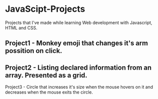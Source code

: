 # JavaScipt-Projects

Projects that I've made while learning Web development with Javascript, HTML and CSS.

Project1 - Monkey emoji that changes it's arm possition on click.
---------------------------------------------------------------------------
Project2 - Listing declared information from an array. Presented as a grid.
---------------------------------------------------------------------------
Project3 - Circle that increases it's size when the mouse hovers on it and decreases when the mouse exits the circle.
